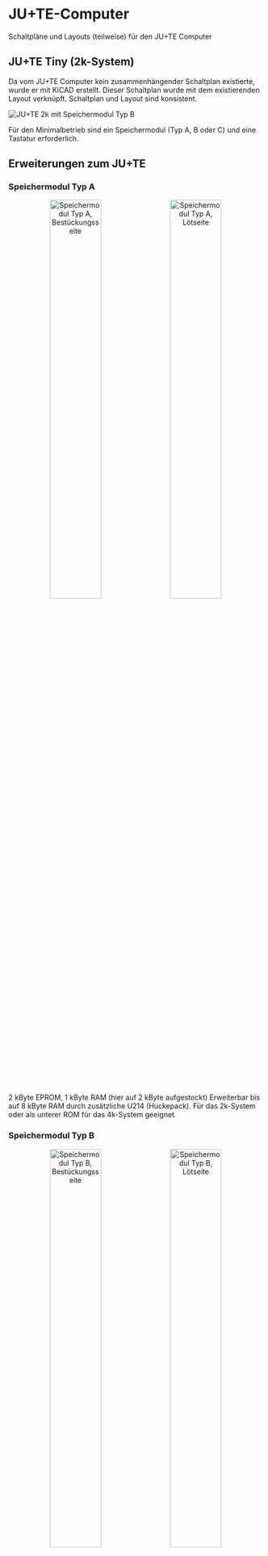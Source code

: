 # JU+TE-Computer
Schaltpläne und Layouts (teilweise) für den JU+TE Computer


## JU+TE Tiny (2k-System)
Da vom JU+TE Computer kein zusammenhängender Schaltplan existierte, wurde er mit KiCAD erstellt.
Dieser Schaltplan wurde mit dem existierenden Layout verknüpft.
Schaltplan und Layout sind konsistent.

![JU+TE 2k mit Speichermodul Typ B](Bilder/JUTE_aufgebaut_mit_Speichermodul_B.jpg)

Für den Minimalbetrieb sind ein Speichermodul (Typ A, B oder C) und eine Tastatur erforderlich.


## Erweiterungen zum JU+TE

### Speichermodul Typ A
<p align="center">
  <img alt="Speichermodul Typ A, Bestückungsseite" src="Bilder/Speichermodul_Typ_A__Bestueckungsseite.jpg" width="45%">
&nbsp;
  <img alt="Speichermodul Typ A, Lötseite" src="Bilder/Speichermodul_Typ_A__Loetseite.jpg" width="45%">
</p>
2 kByte EPROM, 1 kByte RAM (hier auf 2 kByte aufgestockt)
Erweiterbar bis auf 8 kByte RAM durch zusätzliche U214 (Huckepack).
Für das 2k-System oder als unterer ROM für das 4k-System geeignet.


### Speichermodul Typ B
<p align="center">
  <img alt="Speichermodul Typ B, Bestückungsseite" src="Bilder/Speichermodul_Typ_B__Bestueckungsseite.jpg" width="45%">
&nbsp;
  <img alt="Speichermodul Typ B, Lötseite" src="Bilder/Speichermodul_Typ_B__Loetseite.jpg" width="45%">
</p>
2 kByte EPROM, 2 kByte RAM
Erweiterbar bis auf 8 kByte RAM durch zusätzliche U6516 (Huckepack).
Für das 2k-System oder als unterer ROM für das 4k-System geeignet.


### Speichermodul Typ C
<p align="center">
  <img alt="Speichermodul Typ C, Bestückungsseite" src="Bilder/Speichermodul_Typ_C__Bestueckungsseite.jpg" width="45%">
&nbsp;
  <img alt="Speichermodul Typ C, Lötseite" src="Bilder/Speichermodul_Typ_C__Loetseite.jpg" width="45%">
</p>
8 kByte EPROM, 8 kByte RAM
Für alle Ausbaustufen geeignet. Wenn das 2k-System oder das 4k-System in einen U2764 (8 kByte EPROM) gebrannt werden, muss das System ab Offset 0800h stehen.
Mit vier dieser Module läßt sich ein Vollausbau des Speichers realisieren (32 kByte RAM, 30 kByte EPROM).
Auch als Videospeicher für die Videoerweiterung nutzbar. In diesem Fall wird der EPROM nicht benötigt.

### Speichermodul Typ D
<p align="center">
  <img alt="Speichermodul Typ D, Bestückungsseite" src="Bilder/Speichermodul_Typ_D__Bestueckungsseite.jpg" width="45%">
&nbsp;
  <img alt="Speichermodul Typ D, Lötseite" src="Bilder/Speichermodul_Typ_D__Loetseite.jpg" width="45%">
</p>
2 kByte EPROM
Das Modul wird nur als Ergänzungsspeicher für das 4k-System benötigt, falls Modul A oder Modul B schon vorhanden sind.


### RAM-Stütze
Dient dem Erhalt des RAM-Inhaltes im ausgeschalteten Zustand für Module mit CMOS-Schaltkreisen (U224, U6516 oder HM6264LP).
Mit verbesserter Reset-Schaltung. Die Reset-Schaltung nutzt die ~9V vom Ladekondesator.


### Magnetbandanschluss
Damit lassen sich Programme auf Band sichern und wieder zurücklesen.
Das Verfahren ist relativ einfach: Die Binärdaten werden über die SIO (Port P3.7) ausgegeben und mit 4,8 kHz vom Port P3.6 moduliert.
Es wird direkt der Speicherinhalt ausgegeben. Es gibt keine Fehlererkennung bzw. -korrektur, kein Dateiname und keine Adressinformation.
Die Schaltung läßt sich optimieren, indem der Pull-Up-Widerstand zwischen OPV (B761) und Inverter (B555) auf z.B. 8 kOhm reduziert wird.
Damit wird das Puls-/Pausverhältnis korrigiert.
Mit anderen Varianten des Magnektbankinterfaces (4k-System, 6k-System) läßt sich am 2k-System nichts mehr abspeichern, da dort der Modulator (DL000) fehlt.


### Magnetbandinterface 4k-System
Modifiziertes und verbessertes Magnetband-Interface für das 4k-System, mit integrierten Videosignalinverter.


### Tastatur
Schaltungsvorschlag für eine 4x12 Matrixtastatur.


### Videoinverter
Ändert die Polarität des Videosignals und erzeugt ein BAS-Signal.
Die Originalschaltung ist sehr empfindlich. Robuster ist die Variante, die auf dem 4k-Magnetbandinterface realisiert ist. 


### UHF-Modulator
Mischt das BAS-Signal auf TV-Kanal 36. Die Erweiterung wird hier nicht weiter beschrieben.


### EPROM-Programmierzusatz
Erweiterung des JU+TE zum EPROM-Programmiergerät für die Typen U2716, U2764 und U27128.


### S3004-Interface
Potentialgetrennte Schnittstelle für die elektronische Schreibmaschine Erika S3004.
Nutzung der Schreibmaschine als Drucker.
Da der Rückkanal nicht verwendet wird, kann die Schreimaschine nicht als Tastatur genutzt werden.


### V.24-Interface
Pegelwandlerstufe zur Kopplung mit seriellen Perioheriegeräten (z.B. Drucker) oder zur Rechnerkopplung.
Die Interfaceschaltung nutzt die 9V-Spannung vom Ladekondensator.


### IFSS-Interface
Schnittstelle nach dem Prinzip der gekoppelten Stromschleifen, IFSS (Interface seriell sternförmig).
Das IFSS-Interface benötigt die 9V-Spannung vom Ladekondensator.


### AD-Wandler
Zur Messung von Spannungen zwischen 0 und 999 mV.


### Videoerweiterung
![Videoerweiterung (Visualisierung)](Bilder/Platine_Videoerweiterung_gerendert.png)
Damit wird die Videosignalerzeugung von einem separaten Prozessor (UB8810) übernommen.
Der Bildspicher wird im Bereich zwischen %4000 uns %5FFF im System eingeblendet.
Über ein Steuerregister (Adresse %6000) wird festgelegt, auf welche Speicherebenen des Videospeicher zugegriffen wird.

Die mögliche Bildschirmauflösung und die nutzbare Farbtiefe hängt vom Speicherausbau ab:

Speichermodule | Video-RAM | Auflösung | Farbtiefe
-------------- | --------: | :-------: | ---------
1              | 8 kByte   |  320x192  | s/w
2              | 16 kByte  |  640x192  | s/w
4              | 32 kByte  |  320x192  | 16 Farben   
4              | 32 kByte  |  640x192  | 8 Farben

Ob es Software gibt, welche die 640x192 Pixel-Modi nutzt, entzieht sich meiner Kenntniss.
Die Installation der Videoerweiterung erfordert die Verdrahtung zusätzlicher Signale, die nicht am Modulsteckplatz anliegen: TAKT, /CS3, KEY und BUSY


### Speichermodul VRAM
8 kByte RAM
Speichermodul für die Videoerweiterung. Modul ohne EPROM-Speicher.


## JU+TE Kompakt (6k-System)
Im JU+TE Kompakt sind die Videoerweiterung, das Magnetbandinterface (4k-Version), 32 kByte RAM, die RAM-Stütze und 8 kByte EPROM integriert.
Um die Videoerweiterung zu nutzen wird im EPROM das 6k-System eingespielt.


## Nutzung der frei verfügbaren Ports

| Ports                               | P2.0 | P2.1 | P2.2 | P2.3 | P2.4 | P2.5 | P2.6 | P2.7 | P3.0 | P3.1 | P3.2 | P3.3 | P3.4 | P3.5 | P3.6 | P3.7     |
| ----------------------------------- |:----:|:----:|:----:|:----:|:----:|:----:|:----:|:----:|:----:|:----:|:----:|:----:|:----:|:----:|:----:|:--------:|
| JU+TE-Grundplatine (7/1987)         |      |      |      |      |      |      |      |      |      |      |      |      | (BS) |      |      | SYN      |
| Streifenkorrektur (11/1989)         |      |      |      |      |      |      |      |      |      |      |      |      |      | VSYN |      |          |
| Magnetbandinterface (2k, 12/1987)   |      |      |      |      |      |      |      |      | LOAD |      |      |      |      |      | SAVE | Umschalt |
| Magnetbankinterface (4k, ES4.0)     |      |      |      |      |      |      |      |      | LOAD |      |      |      |      |      | SAVE |          |
| Videoerweiterung (6/1990)           |      |      |      |      |      |      |      |      |      |      | BUSY |      | /HR  |      |      |          |
| IFSS-Inferface (10/1989)            |      |      |      |      |      |      |      |      | E    |      |      |      |      |      |      | S        |
| V.24-Interface (HW-SIO, 10/1989)    |      |      |      |      |      |      |      |      | RxD  |      |      |      |      |      |      | TxD      |
| S3004-Interface (HW-SIO, 5/1989)    |      |      |      |      |      |      |      |      |      |      |      |      |      |      |      | TxD      |
| V.24-Interface (SW, K6340, 10/1989) |      |      |      |      |      |      |      |      |      | DSR  |      |      |      | TxD  |      |          |
| S3004-Interface (SW, 5/1989)        |      |      |      |      |      |      |      |      |      | DSR  |      |      |      | TxD  |      |          |
| EPROM-Programmierzusatz (10/1988)   | A+D  | A+D  | A+D  | A+D  | A+D  | A+D  | A+D  | A+D  |      |      |      |      | CTRL | CTRL | CTRL |          |
| AD-Wandler (12/1989)                | QA   | QB   | QC   | QD   | NSD  | MSD  | ISD  |      |      |      |      |      |      |      |      |          |
| Lauflicht (4(1988)                  | LED  | LED  | LED  | LED  | LED  | LED  | LED  | LED  |      |      |      |      |      |      |      |          |
| ROM-Bank (ES4.0 und 6k)             |      |      |      |      |      |      |      |      |      |      |      |      |      | /BR  |      | STEP     |
| ROM-Bank (ES1988)                   |      |      |      |      |      |      |      |      |      |      |      |      |      | STEP |      |          |
|                                     |      |      |      |      |      |      |      |      |      |      |      |      |      |      |      |          |

Legende:  
A+D = Adresse und Daten  
BR = bank reset, Bank zurücksetzen  
BS = bank switch, Bankumschaltung, bisher keine Nutzung bekannt  
BUSY = Zugriff ohne Bildstörung  
CTRL = Steuerleitung  
DSR = Dataset Read, Empfangsbereitschaft  
E = Empfang  
HR = high resolution, Umschaltung Grafikmodus  
RxD = Empfangsdaten  
S = Senden  
STEP = Bank weiterschalten  
SYN = Synchronsignal für Video  
TxD = Sendedaten  
VSYN = Zeilensynchronisierung  


## Quellen  
https://hc-ddr.hucki.net/wiki/lib/exe/fetch.php/tiny/jutecomp1.pdf  
https://hc-ddr.hucki.net/wiki/lib/exe/fetch.php/tiny/jutecomp2.pdf  
https://hc-ddr.hucki.net/wiki/lib/exe/fetch.php/tiny/jutecomp3.pdf  
